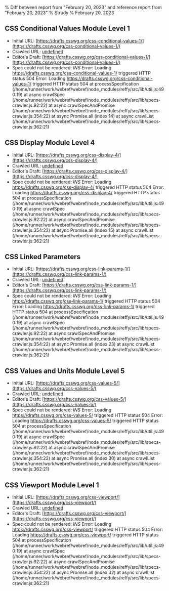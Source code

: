 % Diff between report from "February 20, 2023" and reference report from "February 20, 2023"
% Strudy
% February 20, 2023

## CSS Conditional Values Module Level 1

- Initial URL: [https://drafts.csswg.org/css-conditional-values-1/](https://drafts.csswg.org/css-conditional-values-1/)
- Crawled URL: [undefined](undefined)
- Editor's Draft: [https://drafts.csswg.org/css-conditional-values-1/](https://drafts.csswg.org/css-conditional-values-1/)
- Spec could not be rendered: *INS* Error: Loading https://drafts.csswg.org/css-conditional-values-1/ triggered HTTP status 504 Error: Loading https://drafts.csswg.org/css-conditional-values-1/ triggered HTTP status 504
    at processSpecification (/home/runner/work/webref/webref/node_modules/reffy/src/lib/util.js:490:19)
    at async crawlSpec (/home/runner/work/webref/webref/node_modules/reffy/src/lib/specs-crawler.js:92:22)
    at async crawlSpecAndPromise (/home/runner/work/webref/webref/node_modules/reffy/src/lib/specs-crawler.js:354:22)
    at async Promise.all (index 14)
    at async crawlList (/home/runner/work/webref/webref/node_modules/reffy/src/lib/specs-crawler.js:362:21)


## CSS Display Module Level 4

- Initial URL: [https://drafts.csswg.org/css-display-4/](https://drafts.csswg.org/css-display-4/)
- Crawled URL: [undefined](undefined)
- Editor's Draft: [https://drafts.csswg.org/css-display-4/](https://drafts.csswg.org/css-display-4/)
- Spec could not be rendered: *INS* Error: Loading https://drafts.csswg.org/css-display-4/ triggered HTTP status 504 Error: Loading https://drafts.csswg.org/css-display-4/ triggered HTTP status 504
    at processSpecification (/home/runner/work/webref/webref/node_modules/reffy/src/lib/util.js:490:19)
    at async crawlSpec (/home/runner/work/webref/webref/node_modules/reffy/src/lib/specs-crawler.js:92:22)
    at async crawlSpecAndPromise (/home/runner/work/webref/webref/node_modules/reffy/src/lib/specs-crawler.js:354:22)
    at async Promise.all (index 15)
    at async crawlList (/home/runner/work/webref/webref/node_modules/reffy/src/lib/specs-crawler.js:362:21)


## CSS Linked Parameters

- Initial URL: [https://drafts.csswg.org/css-link-params-1/](https://drafts.csswg.org/css-link-params-1/)
- Crawled URL: [undefined](undefined)
- Editor's Draft: [https://drafts.csswg.org/css-link-params-1/](https://drafts.csswg.org/css-link-params-1/)
- Spec could not be rendered: *INS* Error: Loading https://drafts.csswg.org/css-link-params-1/ triggered HTTP status 504 Error: Loading https://drafts.csswg.org/css-link-params-1/ triggered HTTP status 504
    at processSpecification (/home/runner/work/webref/webref/node_modules/reffy/src/lib/util.js:490:19)
    at async crawlSpec (/home/runner/work/webref/webref/node_modules/reffy/src/lib/specs-crawler.js:92:22)
    at async crawlSpecAndPromise (/home/runner/work/webref/webref/node_modules/reffy/src/lib/specs-crawler.js:354:22)
    at async Promise.all (index 23)
    at async crawlList (/home/runner/work/webref/webref/node_modules/reffy/src/lib/specs-crawler.js:362:21)


## CSS Values and Units Module Level 5

- Initial URL: [https://drafts.csswg.org/css-values-5/](https://drafts.csswg.org/css-values-5/)
- Crawled URL: [undefined](undefined)
- Editor's Draft: [https://drafts.csswg.org/css-values-5/](https://drafts.csswg.org/css-values-5/)
- Spec could not be rendered: *INS* Error: Loading https://drafts.csswg.org/css-values-5/ triggered HTTP status 504 Error: Loading https://drafts.csswg.org/css-values-5/ triggered HTTP status 504
    at processSpecification (/home/runner/work/webref/webref/node_modules/reffy/src/lib/util.js:490:19)
    at async crawlSpec (/home/runner/work/webref/webref/node_modules/reffy/src/lib/specs-crawler.js:92:22)
    at async crawlSpecAndPromise (/home/runner/work/webref/webref/node_modules/reffy/src/lib/specs-crawler.js:354:22)
    at async Promise.all (index 30)
    at async crawlList (/home/runner/work/webref/webref/node_modules/reffy/src/lib/specs-crawler.js:362:21)


## CSS Viewport Module Level 1

- Initial URL: [https://drafts.csswg.org/css-viewport/](https://drafts.csswg.org/css-viewport/)
- Crawled URL: [undefined](undefined)
- Editor's Draft: [https://drafts.csswg.org/css-viewport/](https://drafts.csswg.org/css-viewport/)
- Spec could not be rendered: *INS* Error: Loading https://drafts.csswg.org/css-viewport/ triggered HTTP status 504 Error: Loading https://drafts.csswg.org/css-viewport/ triggered HTTP status 504
    at processSpecification (/home/runner/work/webref/webref/node_modules/reffy/src/lib/util.js:490:19)
    at async crawlSpec (/home/runner/work/webref/webref/node_modules/reffy/src/lib/specs-crawler.js:92:22)
    at async crawlSpecAndPromise (/home/runner/work/webref/webref/node_modules/reffy/src/lib/specs-crawler.js:354:22)
    at async Promise.all (index 32)
    at async crawlList (/home/runner/work/webref/webref/node_modules/reffy/src/lib/specs-crawler.js:362:21)



